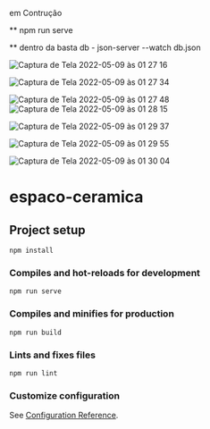 em Contrução 



** npm run serve

** dentro da basta db - json-server --watch db.json

![Captura de Tela 2022-05-09 às 01 27 16](https://user-images.githubusercontent.com/78916702/167341078-36a4ae27-0bab-4c99-9f2c-877750d4e08e.png)

![Captura de Tela 2022-05-09 às 01 27 34](https://user-images.githubusercontent.com/78916702/167341100-87596aee-3a05-4054-a4fb-df7b86b3991c.png)

![Captura de Tela 2022-05-09 às 01 27 48](https://user-images.githubusercontent.com/78916702/167341103-70371180-8674-42ea-a687-20a3adbd1641.png)
![Captura de Tela 2022-05-09 às 01 28 15](https://user-images.githubusercontent.com/78916702/167341113-f2f0edbb-e45c-4f47-b80a-62965758894f.png)


![Captura de Tela 2022-05-09 às 01 29 37](https://user-images.githubusercontent.com/78916702/167341118-d1eb993f-6677-4be0-b9d7-56e3681e85dc.png)

![Captura de Tela 2022-05-09 às 01 29 55](https://user-images.githubusercontent.com/78916702/167341123-79e1861e-2859-40fe-b96a-60741de53dbb.png)

![Captura de Tela 2022-05-09 às 01 30 04](https://user-images.githubusercontent.com/78916702/167341132-80e7738f-b310-4861-8959-633376abc73a.png)




# espaco-ceramica

## Project setup
```
npm install
```

### Compiles and hot-reloads for development
```
npm run serve
```

### Compiles and minifies for production
```
npm run build
```

### Lints and fixes files
```
npm run lint
```

### Customize configuration
See [Configuration Reference](https://cli.vuejs.org/config/).
